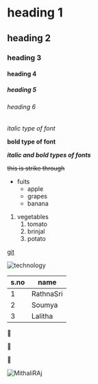 # heading 1
## heading 2
### heading 3
#### heading 4
##### heading 5
###### heading 6

*italic type of font*

**bold type of font**

***italic and bold types of fonts***

~~this is strike through~~

* fuits
  * apple
  * grapes
  * banana
1. vegetables 
   1. tomato
   2. brinjal
   3. potato

[git](https://github.com/)

![technology](https://assets.thehansindia.com/h-upload/2021/07/31/1600x960_1092805-tech.jpg)

s.no|name
----|----
1|RathnaSri
2|Soumya
3|Lalitha

:purple_heart:

:speak_no_evil:

:monkey:

![MithaliRAj](https://hindi.cdn.zeenews.com/hindi/sites/default/files/Mithali-raj-bCCi.jpg#gh-dark-mode-only)


